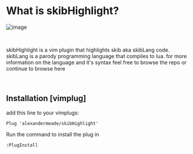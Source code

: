 
# What is skibHighlight?
<div>
    
![image](https://github.com/alexandermeade/skibHighlight/assets/128431625/d1f466f6-4c98-4a9a-9404-d3454b774f0f)

</div>
<br>

skibHighlight is a vim plugin that highlights skib aka skibLang code. skibLang is a parody programming language that compiles to lua. for more information on the language and it's syntax feel free to browse the repo or continue to browse here 

<br>



## Installation [vimplug]
add this line to your vimplugs: 

    Plug 'alexandermeade/skibHighlight'
  
Run the command to install the plug in
    
    :PlugInstall
